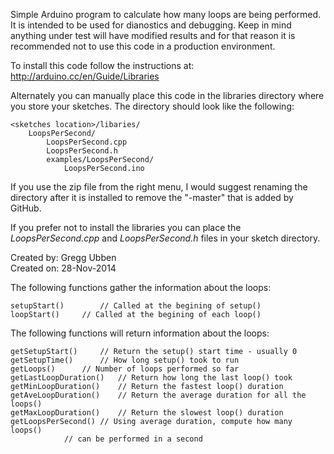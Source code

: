 Simple Arduino program to calculate how many loops are being performed. It is intended to be used for dianostics and debugging. Keep in mind anything under test will have modified results and for that reason it is recommended not to use this code in a production environment.

To install this code follow the instructions at: http://arduino.cc/en/Guide/Libraries

Alternately you can manually place this code in the libraries directory where you store your sketches. The directory should look like the following:
```
<sketches location>/libaries/
    LoopsPerSecond/
        LoopsPerSecond.cpp
        LoopsPerSecond.h
        examples/LoopsPerSecond/
            LoopsPerSecond.ino
```
If you use the zip file from the right menu, I would suggest renaming the directory after it is installed to remove the "-master" that is added by GitHub.

If you prefer not to install the libraries you can place the *LoopsPerSecond.cpp* and *LoopsPerSecond.h* files in your sketch directory.

Created by: Gregg Ubben<br>
Created on: 28-Nov-2014<br>

The following functions gather the information about the loops:
```
setupStart()		// Called at the begining of setup()
loopStart()		// Called at the begining of each loop()
```

The following functions will return information about the loops:
```
getSetupStart()		// Return the setup() start time - usually 0
getSetupTime()		// How long setup() took to run
getLoops()		// Number of loops performed so far
getLastLoopDuration()	// Return how long the last loop() took
getMinLoopDuration()	// Return the fastest loop() duration
getAveLoopDuration()	// Return the average duration for all the loops()
getMaxLoopDuration()	// Return the slowest loop() duration
getLoopsPerSecond()	// Using average duration, compute how many loops()
			// can be performed in a second
```
